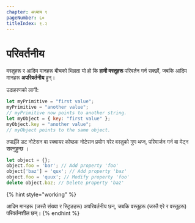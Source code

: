 ```yaml
---
chapter: अध्याय ९
pageNumber: ६०
titleIndex: ९.२
---
```

# परिवर्तनीय

वस्तुहरू र आदिम मानहरू बीचको भिन्नता यो हो कि **हामी वस्तुहरू** परिवर्तन गर्न सक्छौं, जबकि आदिम मानहरू **अपरिवर्तनीय** हुन्।

उदाहरणको लागी:

```javascript
let myPrimitive = "first value";
myPrimitive = "another value";
// myPrimitive now points to another string.
let myObject = { key: "first value" };
myObject.key = "another value";
// myObject points to the same object.
```

तपाईँले डट नोटेसन वा स्क्वायर कोष्ठक नोटेसन प्रयोग गरेर वस्तुको गुण थप्न, परिमार्जन गर्न वा मेट्न सक्नुहुन्छ ।

```javascript
let object = {};
object.foo = 'bar'; // Add property 'foo'
object['baz'] = 'qux'; // Add property 'baz'
object.foo = 'quux'; // Modify property 'foo'
delete object.baz; // Delete property 'baz'
```

{% hint style="working" %}

आदिम मानहरू (जस्तै संख्या र स्ट्रिङहरू) अपरिवर्तनीय छन्, जबकि वस्तुहरू (जस्तै एरे र वस्तुहरू) परिवर्तनशील छन्।
{% endhint %}
